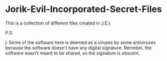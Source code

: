 # Jorik-Evil-Incorporated-Secret-Files
This is a collection of different files created in J.E,I.


P.S.

j: Some of the software here is deemed as a viruses by some antiviruses because the software doesn't have any digital signature. Remeber, the software wasn't meant to be shared, so the signature is obscent.
